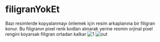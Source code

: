 # filigranYokEt

Bazı resimlerde kopyalanmayı önlemek için resim arkaplanına bir filigran konur.
Bu filigranın pixel renk kodları alınarak yerine resmin orjinal pixel rengini koyarsak filigran ortadan kalkar
![1](https://user-images.githubusercontent.com/5780381/148576054-e69e4fa9-932b-40af-a31f-ea14cb7b8630.png)
![out](https://user-images.githubusercontent.com/5780381/148576078-93289647-e24d-4f12-9d75-af8a9a51d43a.png)
